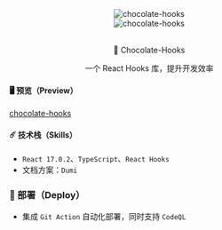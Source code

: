 <div align="center">
    <img alt="chocolate-hooks" style={{ width: 180, height: 180 }} src="https://blog-1253646934.cos.ap-beijing.myqcloud.com/qqtang.png" />
    <div >
      <img alt="chocolate-hooks" style={{ marginLeft: 10 }} src="https://img.shields.io/badge/%20%20%F0%9F%93%A6%F0%9F%9A%80-semantic--release-e10079.svg" />
    </div>
    <br />
    <p> <span role="img" aria-label="chocolateUi" >🍫</span> Chocolate-Hooks </p>
    <p> 一个 React Hooks 库，提升开发效率</p>
</div>

#### 🖥️ 预览（Preview）

[chocolate-hooks](https://chocolateui.github.io/chocolate-hooks/)

#### ☄️ 技术栈（Skills）

- `React 17.0.2`、`TypeScript`、`React Hooks`
- 文档方案：`Dumi`

### 🔨 部署（Deploy）

- 集成 `Git Action` 自动化部署，同时支持 `CodeQL`


